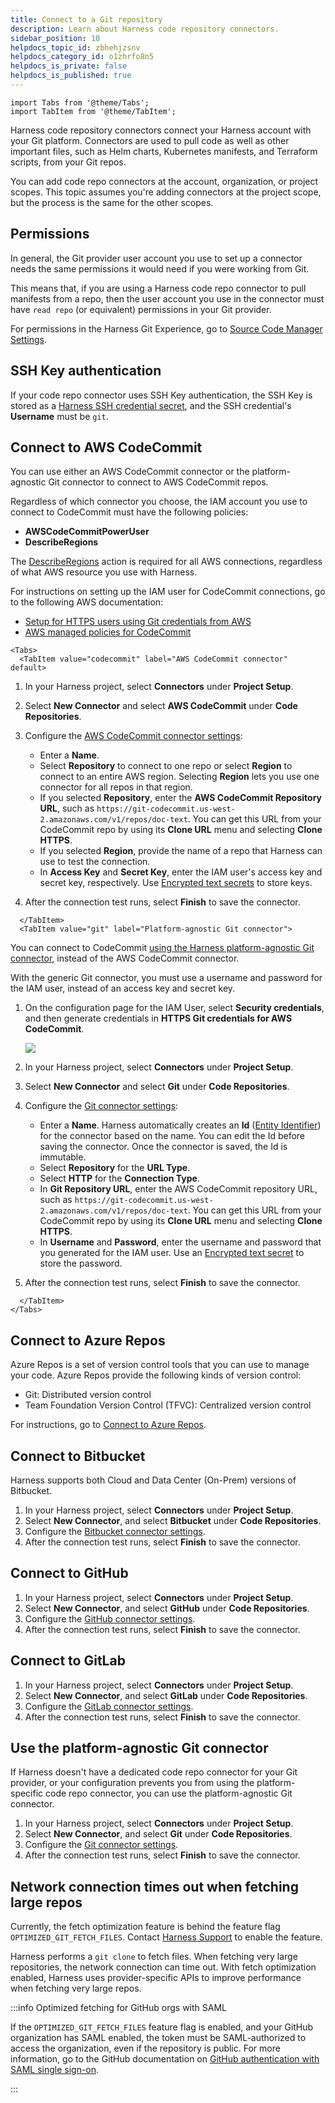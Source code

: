 ```yaml
---
title: Connect to a Git repository
description: Learn about Harness code repository connectors.
sidebar_position: 10
helpdocs_topic_id: zbhehjzsnv
helpdocs_category_id: o1zhrfo8n5
helpdocs_is_private: false
helpdocs_is_published: true
---
```


```mdx-code-block
import Tabs from '@theme/Tabs';
import TabItem from '@theme/TabItem';
```

Harness code repository connectors connect your Harness account with your Git platform. Connectors are used to pull code as well as other important files, such as Helm charts, Kubernetes manifests, and Terraform scripts, from your Git repos.

You can add code repo connectors at the account, organization, or project scopes. This topic assumes you're adding connectors at the project scope, but the process is the same for the other scopes.

## Permissions

In general, the Git provider user account you use to set up a connector needs the same permissions it would need if you were working from Git.

This means that, if you are using a Harness code repo connector to pull manifests from a repo, then the user account you use in the connector must have `read repo` (or equivalent) permissions in your Git provider.

For permissions in the Harness Git Experience, go to [Source Code Manager Settings](./ref-source-repo-provider/source-code-manager-settings.md).

<!-- I don't believe these two sentences are true; all connectors require auth, even for read-only and public repos:  Public Git repos don't require a username and password/token. Harness does not validate public Git repo credentials. -->

## SSH Key authentication

If your code repo connector uses SSH Key authentication, the SSH Key is stored as a [Harness SSH credential secret](/docs/platform/secrets/add-use-ssh-secrets), and the SSH credential's **Username** must be `git`.

## Connect to AWS CodeCommit

You can use either an AWS CodeCommit connector or the platform-agnostic Git connector to connect to AWS CodeCommit repos.

Regardless of which connector you choose, the IAM account you use to connect to CodeCommit must have the following policies:

* **AWSCodeCommitPowerUser**
* **DescribeRegions**

The [DescribeRegions](https://docs.aws.amazon.com/AWSEC2/latest/APIReference/API_DescribeRegions.html) action is required for all AWS connections, regardless of what AWS resource you use with Harness.

For instructions on setting up the IAM user for CodeCommit connections, go to the following AWS documentation:

* [Setup for HTTPS users using Git credentials from AWS](https://docs.aws.amazon.com/codecommit/latest/userguide/setting-up-gc.html)
* [AWS managed policies for CodeCommit](https://docs.aws.amazon.com/codecommit/latest/userguide/security-iam-awsmanpol.html)

```mdx-code-block
<Tabs>
  <TabItem value="codecommit" label="AWS CodeCommit connector" default>
```
<!-- I think this needs to be revised because the instructions here don't match the "Settings reference" topic, and I don't see an AWS CodeCommit option under Code Repos in the connector drawer -->

1. In your Harness project, select **Connectors** under **Project Setup**.
2. Select **New Connector** and select **AWS CodeCommit** under **Code Repositories**.
3. Configure the [AWS CodeCommit connector settings](../../connectors/cloud-providers/ref-cloud-providers/aws-connector-settings-reference.md):

   * Enter a **Name**.
   * Select **Repository** to connect to one repo or select **Region** to connect to an entire AWS region. Selecting **Region** lets you use one connector for all repos in that region.
   * If you selected **Repository**, enter the **AWS CodeCommit Repository URL**, such as `https://git-codecommit.us-west-2.amazonaws.com/v1/repos/doc-text`. You can get this URL from your CodeCommit repo by using its **Clone URL** menu and selecting **Clone HTTPS**.
   * If you selected **Region**, provide the name of a repo that Harness can use to test the connection.
   * In **Access Key** and **Secret Key**, enter the IAM user's access key and secret key, respectively. Use [Encrypted text secrets](/docs/platform/secrets/add-use-text-secrets) to store keys.

4. After the connection test runs, select **Finish** to save the connector.

```mdx-code-block
  </TabItem>
  <TabItem value="git" label="Platform-agnostic Git connector">
```

You can connect to CodeCommit [using the Harness platform-agnostic Git connector](#use-the-platform-agnostic-git-connector), instead of the AWS CodeCommit connector.

With the generic Git connector, you must use a username and password for the IAM user, instead of an access key and secret key.

<!-- original text: In the Harness CodeCommit Connector, in **Access Key**, enter the **User name** from the IAM user credentials you generated. In **Secret Key**, use a [Harness Encrypted Text secret](/docs/platform/secrets/add-use-text-secrets) for the **Password** of the IAM user account. -->

1. On the configuration page for the IAM User, select **Security credentials**, and then generate credentials in **HTTPS Git credentials for AWS CodeCommit**.

   ![](../static/connect-to-code-repo-09.png)

2. In your Harness project, select **Connectors** under **Project Setup**.
3. Select **New Connector** and select **Git** under **Code Repositories**.
4. Configure the [Git connector settings](./ref-source-repo-provider/git-connector-settings-reference.md):

   * Enter a **Name**. Harness automatically creates an **Id** ([Entity Identifier](../../../platform/references/entity-identifier-reference.md)) for the connector based on the name. You can edit the Id before saving the connector. Once the connector is saved, the Id is immutable. 
   * Select **Repository** for the **URL Type**.
   * Select **HTTP** for the **Connection Type**.
   * In **Git Repository URL**, enter the AWS CodeCommit repository URL, such as `https://git-codecommit.us-west-2.amazonaws.com/v1/repos/doc-text`. You can get this URL from your CodeCommit repo by using its **Clone URL** menu and selecting **Clone HTTPS**.
   * In **Username** and **Password**, enter the username and password that you generated for the IAM user. Use an [Encrypted text secret](/docs/platform/secrets/add-use-text-secrets) to store the password.

5. After the connection test runs, select **Finish** to save the connector.

```mdx-code-block
  </TabItem>
</Tabs>
```

## Connect to Azure Repos

Azure Repos is a set of version control tools that you can use to manage your code. Azure Repos provide the following kinds of version control:

- Git: Distributed version control
- Team Foundation Version Control (TFVC): Centralized version control

For instructions, go to [Connect to Azure Repos](./connect-to-a-azure-repo.md).

## Connect to Bitbucket

Harness supports both Cloud and Data Center (On-Prem) versions of Bitbucket.

1. In your Harness project, select **Connectors** under **Project Setup**.
2. Select **New Connector**, and select **Bitbucket** under **Code Repositories**.
3. Configure the [Bitbucket connector settings](./ref-source-repo-provider/bitbucket-connector-settings-reference.md).
4. After the connection test runs, select **Finish** to save the connector.

## Connect to GitHub

1. In your Harness project, select **Connectors** under **Project Setup**.
2. Select **New Connector**, and select **GitHub** under **Code Repositories**.
3. Configure the [GitHub connector settings](./ref-source-repo-provider/git-hub-connector-settings-reference.md).
4. After the connection test runs, select **Finish** to save the connector.

## Connect to GitLab

1. In your Harness project, select **Connectors** under **Project Setup**.
2. Select **New Connector**, and select **GitLab** under **Code Repositories**.
3. Configure the [GitLab connector settings](./ref-source-repo-provider/git-lab-connector-settings-reference.md).
4. After the connection test runs, select **Finish** to save the connector.

## Use the platform-agnostic Git connector

If Harness doesn't have a dedicated code repo connector for your Git provider, or your configuration prevents you from using the platform-specific code repo connector, you can use the platform-agnostic Git connector.

1. In your Harness project, select **Connectors** under **Project Setup**.
2. Select **New Connector**, and select **Git** under **Code Repositories**.
3. Configure the [Git connector settings](./ref-source-repo-provider/git-connector-settings-reference.md).
4. After the connection test runs, select **Finish** to save the connector.

## Network connection times out when fetching large repos

Currently, the fetch optimization feature is behind the feature flag `OPTIMIZED_GIT_FETCH_FILES`. Contact [Harness Support](mailto:support@harness.io) to enable the feature.

Harness performs a `git clone` to fetch files. When fetching very large repositories, the network connection can time out. With fetch optimization enabled, Harness uses provider-specific APIs to improve performance when fetching very large repos.

:::info Optimized fetching for GitHub orgs with SAML

If the `OPTIMIZED_GIT_FETCH_FILES` feature flag is enabled, and your GitHub organization has SAML enabled, the token must be SAML-authorized to access the organization, even if the repository is public. For more information, go to the GitHub documentation on [GitHub authentication with SAML single sign-on](https://docs.github.com/en/enterprise-cloud@latest/authentication/authenticating-with-saml-single-sign-on/about-authentication-with-saml-single-sign-on).

:::
